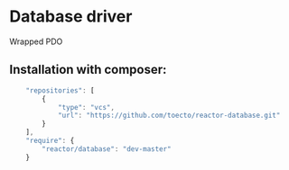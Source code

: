 # Database driver

Wrapped PDO

## Installation with composer:

```javascript
    "repositories": [
        {
            "type": "vcs",
            "url": "https://github.com/toecto/reactor-database.git"
        }
    ],
    "require": {
        "reactor/database": "dev-master"
    }
  ```
